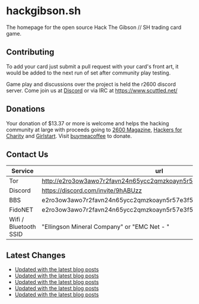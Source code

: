 # hackgibson.sh
The homepage for the open source Hack The Gibson // SH trading card game.


## Contributing

To add your card just submit a pull request with your card's front art, it would be added to the next run of set after community play testing.

Game play and discussions over the project is held the r2600 discord server. Come join us at [Discord](https://discord.com/invite/9hABUzz) or via IRC at https://www.scuttled.net/


## Donations

Your donation of $13.37 or more is welcome and helps the hacking community at large with proceeds going to [2600 Magazine](https://2600.com/), [Hackers for Charity](https://hackersforcharity.org) and [Girlstart](https://girlstart.org).  Visit [buymeacoffee](https://www.buymeacoffee.com/hackgibson.sh) to donate.


## Contact Us

Service | url
-|-
Tor | http://e2ro3ow3awo7r2favn24n65ycc2qmzkoayn5r57e3f56nvjwdcgg32ad.onion
Discord | https://discord.com/invite/9hABUzz
BBS | e2ro3ow3awo7r2favn24n65ycc2qmzkoayn5r57e3f56nvjwdcgg32ad.onion:23
FidoNET | e2ro3ow3awo7r2favn24n65ycc2qmzkoayn5r57e3f56nvjwdcgg32ad.onion:24554
Wifi / Bluetooth SSID | "Ellingson Mineral Company" or "EMC Net - <fidonet address>"

## Latest Changes
<!-- BLOG-POST-LIST:START -->
- [Updated with the latest blog posts](https://github.com/DFW2600/hackgibson.sh/commit/ed97d896f210b972b05f13edbf0535d1977a83f8)
- [Updated with the latest blog posts](https://github.com/DFW2600/hackgibson.sh/commit/ffaecb7a251a6aadf2d3921f76bfbc6433247448)
- [Updated with the latest blog posts](https://github.com/DFW2600/hackgibson.sh/commit/7c7a434cbff7da00b4df8131e1388d48f9148894)
- [Updated with the latest blog posts](https://github.com/DFW2600/hackgibson.sh/commit/2fe9f1888091aeedc095c55d1f6b8715b5e22d32)
- [Updated with the latest blog posts](https://github.com/DFW2600/hackgibson.sh/commit/e41f6a0729e1d43ee74e17605bfa74252f34bcbd)
<!-- BLOG-POST-LIST:END -->
